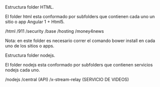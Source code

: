Estructura folder HTML.

El folder html esta conformado por subfolders que contienen cada uno un sitio o app Angular 1 + Html5.

/html
 /911
 /security 
 /base
 /hosting
 /money4news

Nota: en este folder es necesario correr el comando bower install en cada uno de los sitios o apps. 


Estructura folder nodejs.

El folder nodejs esta conformado por subfolders que contienen servicios nodejs cada uno. 

/nodejs
   /central (API)
   /x-stream-relay (SERVICIO DE VIDEOS)


